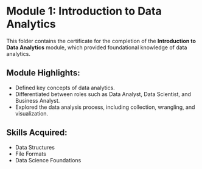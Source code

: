 # Module 1: Introduction to Data Analytics

This folder contains the certificate for the completion of the **Introduction to Data Analytics** module, which provided foundational knowledge of data analytics.

## Module Highlights:
- Defined key concepts of data analytics.
- Differentiated between roles such as Data Analyst, Data Scientist, and Business Analyst.
- Explored the data analysis process, including collection, wrangling, and visualization.

## Skills Acquired:
- Data Structures
- File Formats
- Data Science Foundations
